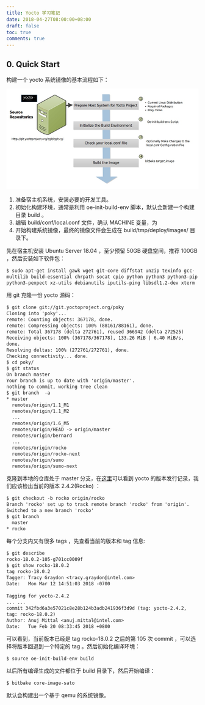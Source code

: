 ```yaml
---
title: Yocto 学习笔记
date: 2018-04-27T08:00:00+08:00
draft: false
toc: true
comments: true
---
```




## 0. Quick Start

构建一个 yocto 系统镜像的基本流程如下：

![](/images/2018-04-27/2018-04-27_1.jpg)
1. 准备宿主机系统，安装必要的开发工具。
2. 初始化构建环境，通常是利用 oe-init-build-env 脚本，默认会新建一个构建目录 build 。
3. 编辑 build/conf/local.conf 文件，确认 MACHINE 变量，为
4. 开始构建系统镜像，最终的镜像文件会生成在 build/tmp/deploy/images/ 目录下。

先在宿主机安装 Ubuntu Server 18.04 ，至少预留 50GB 硬盘空间，推荐 100GB ，然后安装如下软件包：

    $ sudo apt-get install gawk wget git-core diffstat unzip texinfo gcc-multilib build-essential chrpath socat cpio python python3 python3-pip python3-pexpect xz-utils debianutils iputils-ping libsdl1.2-dev xterm

用 git 克隆一份 yocto 源码：

    $ git clone git://git.yoctoproject.org/poky
    Cloning into 'poky'...
    remote: Counting objects: 367178, done.
    remote: Compressing objects: 100% (88161/88161), done.
    remote: Total 367178 (delta 272761), reused 366942 (delta 272525)
    Receiving objects: 100% (367178/367178), 133.26 MiB | 6.40 MiB/s, done.
    Resolving deltas: 100% (272761/272761), done.
    Checking connectivity... done.
    $ cd poky/
    $ git status
    On branch master
    Your branch is up to date with 'origin/master'.
    nothing to commit, working tree clean
    $ git branch  -a
    * master
      remotes/origin/1.1_M1
      remotes/origin/1.1_M2
      ...  
      remotes/origin/1.6_M5
      remotes/origin/HEAD -> origin/master
      remotes/origin/bernard
      ...
      remotes/origin/rocko
      remotes/origin/rocko-next
      remotes/origin/sumo
      remotes/origin/sumo-next

克隆到本地的仓库处于 master 分支，在[这里](https://wiki.yoctoproject.org/wiki/Releases)可以看到 yocto 的版本发行记录，我们应该检出当前的版本 2.4.2(Rocko) ：

    $ git checkout -b rocko origin/rocko
    Branch 'rocko' set up to track remote branch 'rocko' from 'origin'.
    Switched to a new branch 'rocko'
    $ git branch
      master
    * rocko

每个分支内又有很多 tags ，先查看当前的版本和 tag 信息:

    $ git describe
    rocko-18.0.2-105-g701cc0009f
    $ git show rocko-18.0.2
    tag rocko-18.0.2
    Tagger: Tracy Graydon <tracy.graydon@intel.com>
    Date:   Mon Mar 12 14:51:03 2018 -0700
    
    Tagging for yocto-2.4.2
    ... ...
    commit 342fbd6a3e57021c8e28b124b3adb241936f3d9d (tag: yocto-2.4.2, tag: rocko-18.0.2)
    Author: Anuj Mittal <anuj.mittal@intel.com>
    Date:   Tue Feb 20 08:33:45 2018 +0800

可以看到，当前版本已经是 tag rocko-18.0.2 之后的第 105 次 commit ，可以选择将版本回退到一个特定的 tag 。然后初始化编译环境：

    $ source oe-init-build-env build

以后所有编译生成的文件都位于 build 目录下，然后开始编译：

    $ bitbake core-image-sato

默认会构建出一个基于 qemu 的系统镜像。

